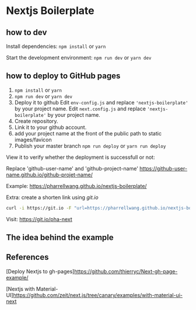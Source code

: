 # Nextjs Boilerplate

## how to dev

Install dependencies: ``npm install`` or ``yarn``

Start the development environment: ``npm run dev`` or ``yarn dev``


## how to deploy to GitHub pages

1. ``npm install`` or ``yarn``
2. ``npm run dev`` or ``yarn dev``
3. Deploy it to github
Edit ```env-config.js``` and replace ```'nextjs-boilerplate'``` by your project name.
Edit ```next.config.js``` and replace ```'nextjs-boilerplate'``` by your project name.
4. Create repository.
5. Link it to your github account.
6. add your project name at the front of the public path to static images/favicon
7. Publish your master branch ``npm run deploy`` or ``yarn run deploy``

View it to verify whether the deployment is successfull or not:

Replace 'github-user-name' and 'github-project-name'
<https://github-user-name.github.io/github-projet-name/>

Example:
<https://pharrellwang.github.io/nextjs-boilerplate/>

Extra: create a shorten link using *git.io*
```bash
curl -i https://git.io -F "url=https://pharrellwang.github.io/nextjs-boilerplate/" -F "code=pha-next"
```
Visit: <https://git.io/pha-next>

## The idea behind the example

## References

[Deploy Nextjs to gh-pages]<https://github.com/thierryc/Next-gh-page-example/>

[Nextjs with Material-UI]<https://github.com/zeit/next.js/tree/canary/examples/with-material-ui-next>

